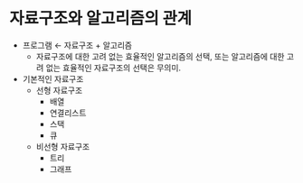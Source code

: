 # 자료구조와 알고리즘의 관계

- 프로그램 ← 자료구조 + 알고리즘
    - 자료구조에 대한 고려 없는 효율적인 알고리즘의 선택, 또는 알고리즘에 대한 고려 없는 효율적인 자료구조의 선택은 무의미.
- 기본적인 자료구조
    - 선형 자료구조
        - 배열
        - 연결리스트
        - 스택
        - 큐
    - 비선형 자료구조
        - 트리
        - 그래프